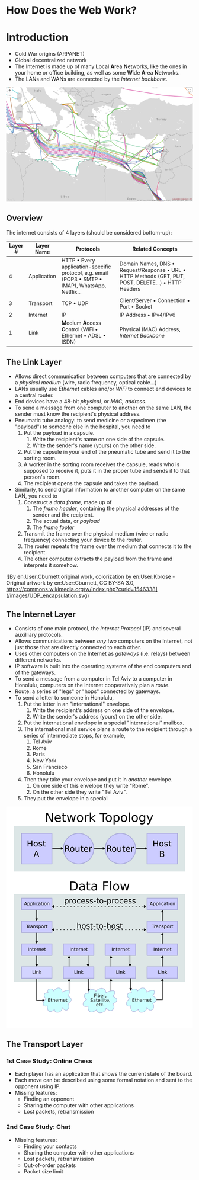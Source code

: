 # How Does the Web Work?

# Introduction

-   Cold War origins (ARPANET)
-   Global decentralized network
-   The Internet is made up of many **L**ocal **A**rea **N**etworks, like the ones in your home or office building, as well as some **W**ide **A**rea **N**etworks.
-   The LANs and WANs are connected by the _Internet backbone_.

![Submarine Cable Map](/images/submarinecablemap.png)

## Overview

The internet consists of 4 layers (should be considered bottom-up):

| Layer # | Layer Name  | Protocols                                                                                                        | Related Concepts                                                                                                         |
| ------- | ----------- | ---------------------------------------------------------------------------------------------------------------- | ------------------------------------------------------------------------------------------------------------------------ |
| 4       | Application | HTTP &bull; Every application-specific protocol, e.g. email (POP3 &bull; SMTP &bull; IMAP), WhatsApp, Netflix... | Domain Names, DNS &bull; Request/Response &bull; URL &bull; HTTP Methods (GET, PUT, POST, DELETE...) &bull; HTTP Headers |
| 3       | Transport   | TCP &bull; UDP                                                                                                   | Client/Server &bull; Connection &bull; Port &bull; Socket                                                                |
| 2       | Internet    | IP                                                                                                               | IP Address &bull; IPv4/IPv6                                                                                              |
| 1       | Link        | **M**edium **A**ccess **C**ontrol (WiFi &bull; Ethernet &bull; ADSL &bull; ISDN)                                 | Physical (MAC) Address, _Internet Backbone_                                                                              |

## The Link Layer

-   Allows direct communication between computers that are connected by a _physical medium_ (wire, radio frequency, optical cable...)
-   LANs usually use _Ethernet_ cables and/or _WiFi_ to connect end devices to a central router.
-   End devices have a 48-bit _physical, or MAC, address_.
-   To send a message from one computer to another on the same LAN, the sender must know the recipient's physical address.
-   Pneumatic tube analogy: to send medicine or a specimen (the "payload") to someone else in the hospital, you need to
    1.  Put the payload in a capsule.
        1.  Write the recipient's name on one side of the capsule.
        1.  Write the sender's name (yours) on the other side.
    1.  Put the capsule in your end of the pneumatic tube and send it to the sorting room.
    1.  A worker in the sorting room receives the capsule, reads who is supposed to receive it, puts it in the proper tube and sends it to that person's room.
    1.  The recipient opens the capsule and takes the payload.
-   Similarly, to send digital information to another computer on the same LAN, you need to
    1.  Construct a _data frame_, made up of
        1.  The _frame header_, containing the physical addresses of the sender and the recipient.
        1.  The actual data, or _payload_
        1.  The _frame footer_
    1.  Transmit the frame over the physical medium (wire or radio frequency) connecting your device to the router.
    1.  The router repeats the frame over the medium that connects it to the recipient.
    1.  The other computer extracts the payload from the frame and interprets it somehow.

![By en:User:Cburnett original work, colorization by en:User:Kbrose - Original artwork by en:User:Cburnett, CC BY-SA 3.0, https://commons.wikimedia.org/w/index.php?curid=1546338](/images/UDP_encapsulation.svg)

## The Internet Layer

-   Consists of one main protocol, the _Internet Protocol_ (IP) and several auxilliary protocols.
-   Allows communications between _any two_ computers on the Internet, not just those that are directly connected to each other.
-   Uses other computers on the Internet as _gateways_ (i.e. relays) between different networks.
-   IP software is built into the operating systems of the end computers and of the gateways.
-   To send a message from a computer in Tel Aviv to a computer in Honolulu, computers on the Internet cooperatively plan a _route_.
-   Route: a series of "legs" or "hops" connected by gateways.
-   To send a letter to someone in Honolulu,
    1. Put the letter in an "international" envelope.
        1. Write the recipient's address on one side of the envelope.
        1. Write the sender's address (yours) on the other side.
    1. Put the international envelope in a special "international" mailbox.
    1. The international mail service plans a route to the recipient through a series of intermediate stops, for example,
        1. Tel Aviv
        1. Rome
        1. Paris
        1. New York
        1. San Francisco
        1. Honolulu
    1. Then they take your envelope and put it in _another_ envelope.
        1. On one side of this envelope they write "Rome".
        1. On the other side they write "Tel Aviv".
    1. They put the envelope in a special

![en:User:Cburnett original work, colorization by en:User:Kbrose, CC BY-SA 3.0 &lt;http://creativecommons.org/licenses/by-sa/3.0/&gt;, via Wikimedia Commons](/images/IP_stack_connections.svg)

## The Transport Layer

### 1st Case Study: Online Chess

-   Each player has an application that shows the current state of the board.
-   Each move can be described using some formal notation and sent to the opponent using IP.
-   Missing features:
    -   Finding an opponent
    -   Sharing the computer with other applications
    -   Lost packets, retransmission

### 2nd Case Study: Chat

-   Missing features:
    -   Finding your contacts
    -   Sharing the computer with other applications
    -   Lost packets, retransmission
    -   Out-of-order packets
    -   Packet size limit

